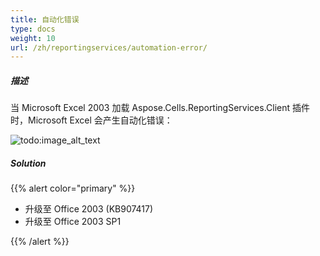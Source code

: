 ```yaml
---
title: 自动化错误
type: docs
weight: 10
url: /zh/reportingservices/automation-error/
---
```


##### **描述**
当 Microsoft Excel 2003 加载 Aspose.Cells.ReportingServices.Client 插件时，Microsoft Excel 会产生自动化错误： 

![todo:image_alt_text](automation-error_1.png)
##### **Solution**
{{% alert color="primary" %}} 

- 升级至 Office 2003 (KB907417)
- 升级至 Office 2003 SP1

{{% /alert %}}
